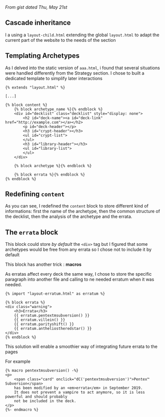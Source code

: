 *From gist dated Thu, May 21st*

## Cascade inheritance

I a using a `layout-child.html` extending the global `layout.html` to adapt the current part of the website to the needs of the section

## Templating Archetypes

As I delved into the static version of `aaa.html`, i found that several situations were handled differently from the Strategy section. I chose to built a dedicated template to simplify later interactions
```html+jinja2
{% extends "layout.html" %}

[...]

{% block content %}
	{% block archetype_name %}{% endblock %}
	<div id="decklist" class="decklist" style="display: none">
        <h2 id="deck-name"><a id="deck-link" href="http://example.com"></a></h2>
        <p id="deck-header"></p>
        <h3 id="crypt-header"></h3>
        <ul id="crypt-list">
        </ul>
        <h3 id="library-header"></h3>
        <ul id="library-list">
        </ul>
	</div>

	{% block archetype %}{% endblock %}

	{% block errata %}{% endblock %}
{% endblock %}
```

## Redefining `content`

As you can see, I redefined the `content` block to store different kind of informations: first the name of the archetype, then the common structure of the decklist, then the analysis of the archetype and the errata.

## The `errata` block
This block could store *by default* the `<div>` tag but I figured that some archetypes would be free from any errata so I chose not to include it by default

This block has another trick : **macros**

As erratas affect every deck the same way, I chose to store the specific paragraph into another file and calling to ne needed erratum when it was needed.

```html+jinja2
{% import "layout-erratum.html" as erratum %}

{% block errata %}
<div class="warning">
    <h3>Errata</h3>
    {{ erratum.pentextmsubversion() }}
    {{ erratum.villein() }}
    {{ erratum.parityshift() }}
	{{ erratum.antheliostheredstar() }}
</div>
{% endblock %}
```

This solution will enable a smoothier way of integrating future errata to the pages

For example
```html+jinja2
{% macro pentextmsubversion() -%}
<p>
    <span class="card" onclick="dC('pentextmsubversion')">Pentex™ Subversion</span>
    has been modified by an <em>errata</em> in September 2019.
    It does not prevent a vampire to act anymore, so it is less powerful and should probably
    not be included in the deck.
</p>
{%- endmacro %}
```

